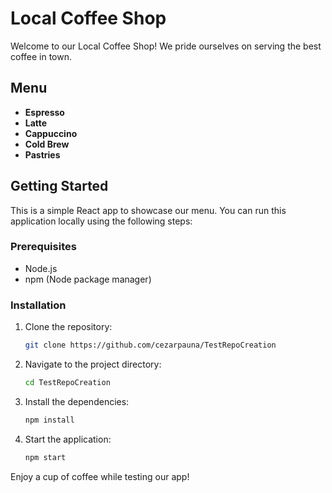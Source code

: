 # Local Coffee Shop

Welcome to our Local Coffee Shop! We pride ourselves on serving the best coffee in town.

## Menu
- **Espresso**
- **Latte**
- **Cappuccino**
- **Cold Brew**
- **Pastries**

## Getting Started
This is a simple React app to showcase our menu. You can run this application locally using the following steps:

### Prerequisites
- Node.js
- npm (Node package manager)

### Installation
1. Clone the repository:
   ```bash
   git clone https://github.com/cezarpauna/TestRepoCreation
   ```
2. Navigate to the project directory:
   ```bash
   cd TestRepoCreation
   ```
3. Install the dependencies:
   ```bash
   npm install
   ```
4. Start the application:
   ```bash
   npm start
   ```

Enjoy a cup of coffee while testing our app!